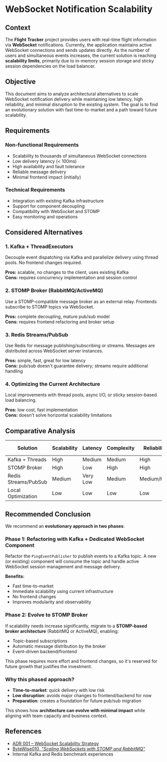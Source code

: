 # WebSocket Notification Scalability

## Context
The **Flight Tracker** project provides users with real-time flight information via **WebSocket** notifications. Currently, the application maintains active WebSocket connections and sends updates directly. As the number of users and simultaneous events increases, the current solution is reaching **scalability limits**, primarily due to in-memory session storage and sticky session dependencies on the load balancer.

## Objective
This document aims to analyze architectural alternatives to scale WebSocket notification delivery while maintaining low latency, high reliability, and minimal disruption to the existing system. The goal is to find an evolutionary solution with fast time-to-market and a path toward future scalability.

## Requirements

### Non-functional Requirements
- Scalability to thousands of simultaneous WebSocket connections
- Low delivery latency (< 100ms)
- High availability and fault tolerance
- Reliable message delivery
- Minimal frontend impact (initially)

### Technical Requirements
- Integration with existing Kafka infrastructure
- Support for component decoupling
- Compatibility with WebSocket and STOMP
- Easy monitoring and operations

## Considered Alternatives

### 1. Kafka + ThreadExecutors
Decouple event dispatching via Kafka and parallelize delivery using thread pools. No frontend changes required.

**Pros:** scalable, no changes to the client, uses existing Kafka  
**Cons:** requires concurrency implementation and session control

### 2. STOMP Broker (RabbitMQ/ActiveMQ)
Use a STOMP-compatible message broker as an external relay. Frontends subscribe to STOMP topics via WebSocket.

**Pros:** complete decoupling, mature pub/sub model  
**Cons:** requires frontend refactoring and broker setup

### 3. Redis Streams/PubSub
Use Redis for message publishing/subscribing or streams. Messages are distributed across WebSocket server instances.

**Pros:** simple, fast, great for low latency  
**Cons:** pub/sub doesn't guarantee delivery; streams require additional handling

### 4. Optimizing the Current Architecture
Local improvements with thread pools, async I/O, or sticky session-based load balancing.

**Pros:** low cost, fast implementation  
**Cons:** doesn't solve horizontal scalability limitations

## Comparative Analysis

| Solution                  | Scalability | Latency | Complexity | Reliability | Frontend Impact |
|---------------------------|-------------|---------|------------|-------------|------------------|
| Kafka + Threads           | High        | Medium  | Medium     | High        | None             |
| STOMP Broker              | High        | Low     | High       | High        | High             |
| Redis Streams/PubSub      | Medium      | Very Low| Medium     | Medium/High | None             |
| Local Optimization        | Low         | Low     | Low        | Low         | None             |

## Recommended Conclusion

We recommend an **evolutionary approach in two phases**:

### Phase 1: Refactoring with Kafka + Dedicated WebSocket Component

Refactor the `PingEventPublisher` to publish events to a Kafka topic. A new (or existing) component will consume the topic and handle active WebSocket session management and message delivery.

**Benefits:**
- Fast time-to-market
- Immediate scalability using current infrastructure
- No frontend changes
- Improves modularity and observability

### Phase 2: Evolve to STOMP Broker

If scalability needs increase significantly, migrate to a **STOMP-based broker architecture** (RabbitMQ or ActiveMQ), enabling:
- Topic-based subscriptions
- Automatic message distribution by the broker
- Event-driven backend/frontend

This phase requires more effort and frontend changes, so it's reserved for future growth that justifies the investment.

### Why this phased approach?

- **Time-to-market**: quick delivery with low risk
- **Low disruption**: avoids major changes to frontend/backend for now
- **Preparation**: creates a foundation for future pub/sub migration

This shows how **architecture can evolve with minimal impact** while aligning with team capacity and business context.

## References

- [ADR 001 – WebSocket Scalability Strategy](../adrs/adr-001-websocket-scalability.md)
- [ByteWise010, *“Scaling WebSockets with STOMP and RabbitMQ”*](https://medium.com/@bytewise010/scaling-websocket-messaging-with-spring-boot-e9877c80f027)
- Internal Kafka and Redis benchmark experiences
